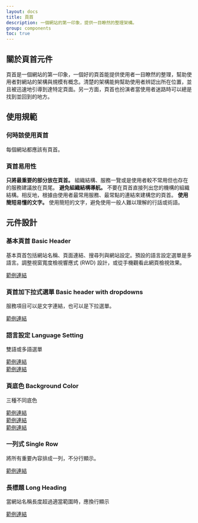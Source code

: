 ```yaml
---
layout: docs
title: 頁首
description: 一個網站的第一印象，提供一目瞭然的整理架構。
group: components
toc: true
---
```


## 關於頁首元件

頁首是一個網站的第一印象，一個好的頁首能提供使用者一目瞭然的整理，幫助使用者對網站的架構與規模有概念。清楚的架構能夠幫助使用者辨認出所在位置，並且被迅速地引導到達特定頁面。另一方面，頁首也扮演者當使用者迷路時可以總是找到並回到的地方。

## 使用規範

### 何時該使用頁首

每個網站都應該有頁首。

### 頁首易用性

**只將最重要的部分放在頁首。** 組織結構、服務一覽或是使用者較不常用但也存在的服務建議放在頁尾。
**避免組織結構導航。** 不要在頁首直接列出您的機構的組織結構。相反地，根據由使用者最常用服務、最常點的連結來建構您的頁首。
**使用簡短易懂的文字。** 使用簡短的文字，避免使用一般人難以理解的行話或術語。

## 元件設計

### 基本頁首 Basic Header

基本頁首包括網站名稱、頁面連結、搜尋列與網站設定。預設的語言設定選單是多語言。調整視窗寬度檢視響應式 (RWD) 設計，或從手機觀看此網頁檢視效果。

[範例連結](/docs/examples/headers/header1)

### 頁首加下拉式選單 Basic header with dropdowns
服務項目可以是文字連結，也可以是下拉選單。

[範例連結](/docs/examples/headers/header2)<br>

### 語言設定 Language Setting

雙語或多語選單

[範例連結](/docs/examples/headers/header3)<br>
[範例連結](/docs/examples/headers/header4)

### 頁底色 Background Color

三種不同底色

[範例連結](/docs/examples/headers/header5)<br>
[範例連結](/docs/examples/headers/header6)<br>
[範例連結](/docs/examples/headers/header7)<br>

### 一列式 Single Row

將所有重要內容排成一列，不分行顯示。

[範例連結](/docs/examples/headers/header8)

### 長標題 Long Heading

當網站名稱長度超過適當範圍時，應換行顯示

[範例連結](/docs/examples/headers/header9)